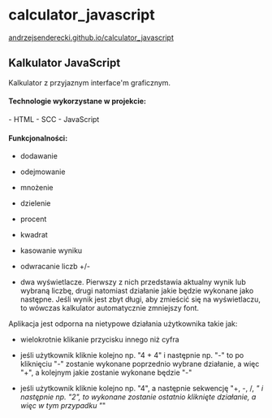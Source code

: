 # calculator_javascript

<a href="https://andrzejsenderecki.github.io/calculator_javascript/">andrzejsenderecki.github.io/calculator_javascript</a>

<h2>Kalkulator JavaScript</h2>
Kalkulator z przyjaznym interface'm graficznym.

<h4>Technologie wykorzystane w projekcie:</h4>
- HTML
- SCC
- JavaScript

<h4>Funkcjonalności:</h4>

- dodawanie

- odejmowanie

- mnożenie

- dzielenie

- procent

- kwadrat

- kasowanie wyniku

- odwracanie liczb +/-

- dwa wyświetlacze. Pierwszy z nich przedstawia aktualny wynik lub wybraną liczbę, drugi natomiast działanie jakie będzie wykonane jako następne. Jeśli wynik jest zbyt długi, aby zmieścić się na wyświetlaczu, to wówczas kalkulator automatycznie zmniejszy font.

Aplikacja jest odporna na nietypowe działania użytkownika takie jak:

- wielokrotnie klikanie przycisku innego niż cyfra

- jeśli użytkownik kliknie kolejno np. "4 + 4" i następnie np. "-" to po kliknięciu "-" zostanie wykonane poprzednio wybrane działanie, a więc "+", a kolejnym jakie zostanie wykonane będzie "-"

- jeśli użytkownik kliknie kolejno np. "4", a następnie sekwencję "+, -, /, *" i następnie np. "2", to wykonane zostanie ostatnio kliknięte działanie, a więc w tym przypadku "*"
